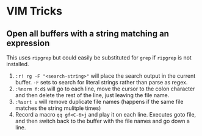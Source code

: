 # VIM Tricks

## Open all buffers with a string matching an expression

This uses `ripgrep` but could easily be substituted for `grep` if `ripgrep` is not installed.

1. `:r! rg -F "<search-string>"` will place the search output in the current buffer. `-F` sets to search for literal strings rather than parse as regex.
2. `:%norm f:d$` will go to each line, move the cursor to the colon character and then delete the rest of the line, just leaving the file name.
3. `:%sort u` will remove duplicate file names (happens if the same file matches the string mulitple times)
4. Record a macro `qq gf<C-6>j` and play it on each line. Executes goto file, and then switch back to the buffer with the file names and go down a line.
